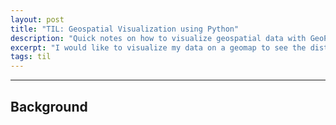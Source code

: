 ```yaml
---
layout: post
title: "TIL: Geospatial Visualization using Python"
description: "Quick notes on how to visualize geospatial data with GeoPandas and Plotly"
excerpt: "I would like to visualize my data on a geomap to see the distribution of 2019-nCoV cases across the world."
tags: til
---
```

---

## Background
